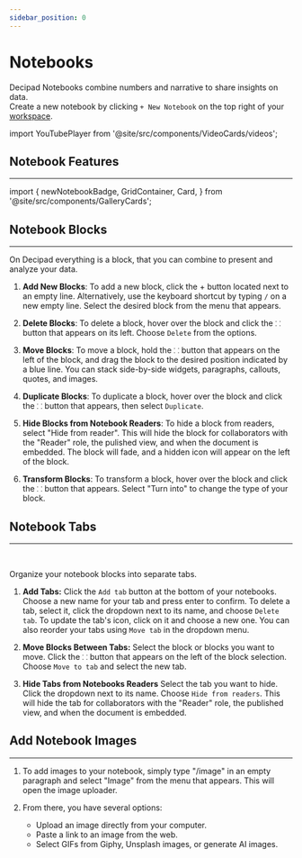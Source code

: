 ```yaml
---
sidebar_position: 0
---
```


# Notebooks

Decipad Notebooks combine numbers and narrative to share insights on data. <br />
Create a new notebook by clicking `+ New Notebook` on the top right of your [workspace](http://app.decipad.com/).

import YouTubePlayer from '@site/src/components/VideoCards/videos';

 <YouTubePlayer videoId="HgonzbhFWLA" thumbnailUrl="/docs/img/thumbnails/thumbnail-welcome.png" />

## Notebook Features

---

import {
newNotebookBadge,
GridContainer,
Card,
} from '@site/src/components/GalleryCards';

<GridContainer>
  <Card title="Formulas" notebook="/docs/quick-start/formulas" description="Create quick calculations people can follow." />

  <Card title="Tables" notebook="/docs/quick-start/tables" description="Organize data and create quick calculations." />

  <Card title="Charts" notebook="/docs/quick-start/charts" description="Create quick visualizations for your data." />

  <Card title="Data Views" notebook="/docs/quick-start/data-views" description="Pivot your data to quickly highlight information." />

  <Card title="Interactive Widgets" notebook="/docs/quick-start/widgets" description="Explore data in real-time and create interactive notebooks." />

  <Card title="Inline Results" notebook="/docs/quick-start/inline-results" description="Explain results and conclusions." />

  <Card title="Data Integrations" notebook="/docs/integrations/basics" description="Quickly import data to analyze and visualize." />

  <Card title="Embed on Decipad" notebook="/docs/quick-start/embed-on-decipad" description="Embed from external websites into Decipad." />
</GridContainer>

## Notebook Blocks

---

On Decipad everything is a block, that you can combine to present and analyze your data.

1.  **Add New Blocks**:
    To add a new block, click the + button located next to an empty line. Alternatively, use the keyboard shortcut by typing `/` on a new empty line. Select the desired block from the menu that appears.

2.  **Delete Blocks**:
    To delete a block, hover over the block and click the `⸬` button that appears on its left. Choose `Delete` from the options.

3.  **Move Blocks**:
    To move a block, hold the `⸬` button that appears on the left of the block, and drag the block to the desired position indicated by a blue line. You can stack side-by-side widgets, paragraphs, callouts, quotes, and images.

4.  **Duplicate Blocks**:
    To duplicate a block, hover over the block and click the `⸬` button that appears, then select `Duplicate`.

5.  **Hide Blocks from Notebook Readers**:
    To hide a block from readers, select "Hide from reader". This will hide the block for collaborators with the "Reader" role, the pulished view, and when the document is embedded. The block will fade, and a hidden icon will appear on the left of the block.

6.  **Transform Blocks**:
    To transform a block, hover over the block and click the `⸬` button that appears. Select "Turn into" to change the type of your block.

## Notebook Tabs

---

<YouTubePlayer videoId="LtMIT095exc" thumbnailUrl="/docs/img/thumbnails/thumbnail-tabs.png" />

<br/>

Organize your notebook blocks into separate tabs.

1.  **Add Tabs:**
    Click the `Add tab` button at the bottom of your notebooks. Choose a new name for your tab and press enter to confirm. To delete a tab, select it, click the dropdown next to its name, and choose `Delete tab`. To update the tab's icon, click on it and choose a new one. You can also reorder your tabs using `Move tab` in the dropdown menu.

2.  **Move Blocks Between Tabs:**
    Select the block or blocks you want to move. Click the `⸬` button that appears on the left of the block selection. Choose `Move to tab` and select the new tab.

3.  **Hide Tabs from Notebooks Readers**
    Select the tab you want to hide. Click the dropdown next to its name. Choose `Hide from readers`. This will hide the tab for collaborators with the "Reader" role, the published view, and when the document is embedded.

## Add Notebook Images

---

1. To add images to your notebook, simply type "/image" in an empty paragraph and select "Image" from the menu that appears. This will open the image uploader.

2. From there, you have several options:
   - Upload an image directly from your computer.
   - Paste a link to an image from the web.
   - Select GIFs from Giphy, Unsplash images, or generate AI images.

